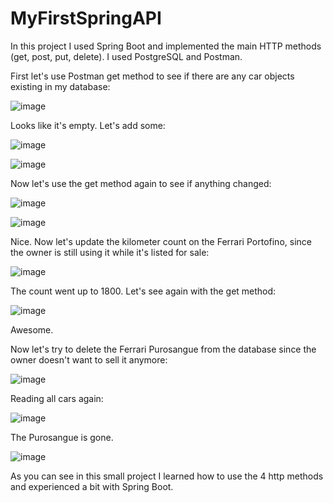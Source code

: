 # MyFirstSpringAPI
In this project I used Spring Boot and implemented the main HTTP methods (get, post, put, delete).
I used PostgreSQL and Postman.

First let's use Postman get method to see if there are any car objects existing in my database: 

![image](https://github.com/DenisVoinescu/MyFirstSpringAPI/assets/126812746/7c35cfac-03e4-4a23-8bec-22a46b458861)

Looks like it's empty. Let's add some: 

![image](https://github.com/DenisVoinescu/MyFirstSpringAPI/assets/126812746/d2c814bd-10fc-4288-8917-a06be9804864)

![image](https://github.com/DenisVoinescu/MyFirstSpringAPI/assets/126812746/508adb5b-2a2a-439c-9df7-8764cf735d51)


Now let's use the get method again to see if anything changed: 

![image](https://github.com/DenisVoinescu/MyFirstSpringAPI/assets/126812746/91913bae-479b-4f29-a9f5-fa8a4fef011c)

![image](https://github.com/DenisVoinescu/MyFirstSpringAPI/assets/126812746/261aa0e3-c026-49ef-ac51-b2ae6174c316)



Nice. Now let's update the kilometer count on the Ferrari Portofino, since the owner is still using it while it's listed for sale: 

![image](https://github.com/DenisVoinescu/MyFirstSpringAPI/assets/126812746/f45a3c09-1a1f-4296-ac12-6879d321011b)


The count went up to 1800. Let's see again with the get method: 

![image](https://github.com/DenisVoinescu/MyFirstSpringAPI/assets/126812746/86ab841d-6751-44db-8b66-61346a8ddc0b)


Awesome.

Now let's try to delete the Ferrari Purosangue from the database since the owner doesn't want to sell it anymore:

![image](https://github.com/DenisVoinescu/MyFirstSpringAPI/assets/126812746/78e74d81-2fbb-4e7e-814d-a9b30604907b)

Reading all cars again: 

![image](https://github.com/DenisVoinescu/MyFirstSpringAPI/assets/126812746/546ade9b-0296-49e5-a7fd-be654558c647)

The Purosangue is gone.

![image](https://github.com/DenisVoinescu/MyFirstSpringAPI/assets/126812746/e312cf95-2087-4429-a679-8d96305aeb1c)


As you can see in this small project I learned how to use the 4 http methods and experienced a bit with Spring Boot.


